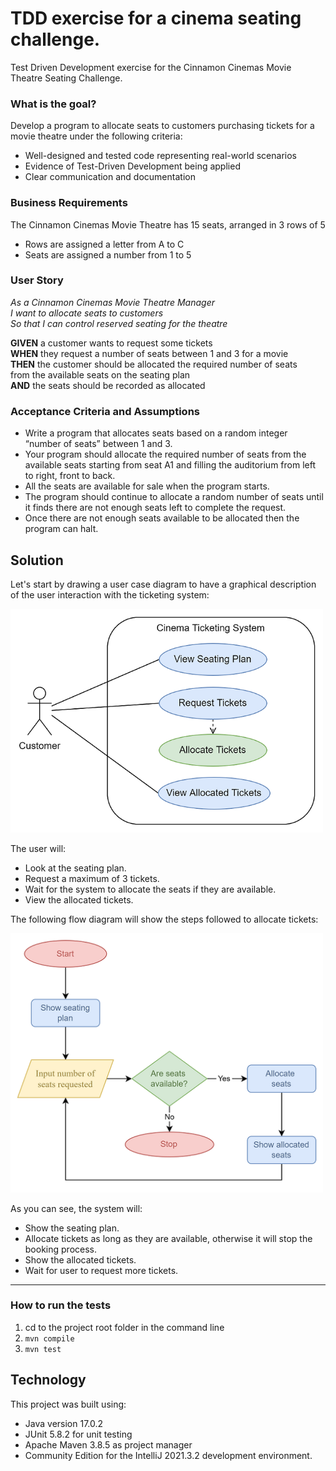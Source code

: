 # TDD exercise for a cinema seating challenge.
Test Driven Development exercise for the Cinnamon Cinemas Movie Theatre Seating Challenge.

### What is the goal?

Develop a program to allocate seats to customers purchasing tickets for a movie theatre under the following criteria:
- Well-designed and tested code representing real-world scenarios
- Evidence of Test-Driven Development being applied
- Clear communication and documentation

### Business Requirements

The Cinnamon Cinemas Movie Theatre has 15 seats, arranged in 3 rows of 5
- Rows are assigned a letter from A to C
- Seats are assigned a number from 1 to 5

### User Story
*As a Cinnamon Cinemas Movie Theatre Manager*<br>
*I want to allocate seats to customers*<br>
*So that I can control reserved seating for the theatre*

**GIVEN** a customer wants to request some tickets<br>
**WHEN** they request a number of seats between 1 and 3 for a movie<br>
**THEN** the customer should be allocated the required number of seats<br>
from the available seats on the seating plan<br>
**AND** the seats should be recorded as allocated

### Acceptance Criteria and Assumptions
- Write a program that allocates seats based on a random integer “number of seats” between 1 and 3.
- Your program should allocate the required number of seats from the available seats starting from seat A1 and filling the auditorium from left to right, front to back.
- All the seats are available for sale when the program starts.
- The program should continue to allocate a random number of seats until it finds there are not enough seats left to complete the request.
- Once there are not enough seats available to be allocated then the program can halt.

## Solution

Let's start by drawing a user case diagram to have a graphical description of the user interaction with the ticketing system:

<img src="/docs/UserCaseDiagram.png" width="500">

The user will:
- Look at the seating plan.
- Request a maximum of 3 tickets.
- Wait for the system to allocate the seats if they are available.
- View the allocated tickets.

The following flow diagram will show the steps followed to allocate tickets:

<img src="/docs/FlowchartDiagram.png" width="500">

As you can see, the system will:
- Show the seating plan.
- Allocate tickets as long as they are available, otherwise it will stop the booking process.
- Show the allocated tickets.
- Wait for user to request more tickets.



---
### How to run the tests
1) cd to the project root folder in the command line
2) `mvn compile`
3) `mvn test`

## Technology
This project was built using:
- Java version 17.0.2
- JUnit 5.8.2 for unit testing
- Apache Maven 3.8.5 as project manager
- Community Edition for the IntelliJ 2021.3.2 development environment.